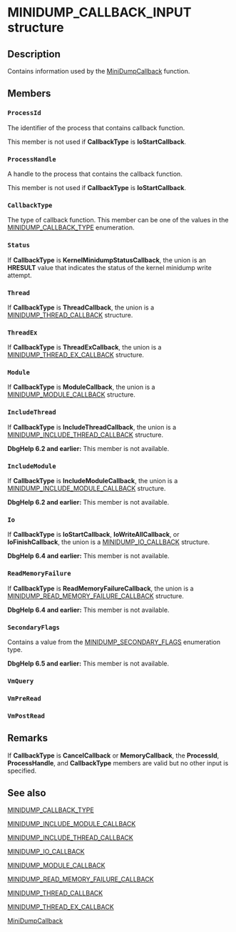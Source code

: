 # MINIDUMP_CALLBACK_INPUT structure

## Description

Contains information used by the
[MiniDumpCallback](https://learn.microsoft.com/windows/desktop/api/minidumpapiset/nc-minidumpapiset-minidump_callback_routine) function.

## Members

### `ProcessId`

The identifier of the process that contains callback function.

This member is not used if **CallbackType** is **IoStartCallback**.

### `ProcessHandle`

A handle to the process that contains the callback function.

This member is not used if **CallbackType** is **IoStartCallback**.

### `CallbackType`

The type of callback function. This member can be one of the values in the
[MINIDUMP_CALLBACK_TYPE](https://learn.microsoft.com/windows/win32/api/minidumpapiset/ne-minidumpapiset-minidump_callback_type) enumeration.

### `Status`

If **CallbackType** is **KernelMinidumpStatusCallback**, the union is an **HRESULT** value that indicates the status of the kernel minidump write attempt.

### `Thread`

If **CallbackType** is **ThreadCallback**, the union is a
[MINIDUMP_THREAD_CALLBACK](https://learn.microsoft.com/windows/win32/api/minidumpapiset/ns-minidumpapiset-minidump_thread_callback) structure.

### `ThreadEx`

If **CallbackType** is **ThreadExCallback**, the union is a
[MINIDUMP_THREAD_EX_CALLBACK](https://learn.microsoft.com/windows/win32/api/minidumpapiset/ns-minidumpapiset-minidump_thread_ex_callback) structure.

### `Module`

If **CallbackType** is **ModuleCallback**, the union is a
[MINIDUMP_MODULE_CALLBACK](https://learn.microsoft.com/windows/win32/api/minidumpapiset/ns-minidumpapiset-minidump_module_callback) structure.

### `IncludeThread`

If **CallbackType** is **IncludeThreadCallback**, the union is a
[MINIDUMP_INCLUDE_THREAD_CALLBACK](https://learn.microsoft.com/windows/win32/api/minidumpapiset/ns-minidumpapiset-minidump_include_thread_callback) structure.

**DbgHelp 6.2 and earlier:** This member is not available.

### `IncludeModule`

If **CallbackType** is **IncludeModuleCallback**, the union is a
[MINIDUMP_INCLUDE_MODULE_CALLBACK](https://learn.microsoft.com/windows/win32/api/minidumpapiset/ns-minidumpapiset-minidump_include_module_callback) structure.

**DbgHelp 6.2 and earlier:** This member is not available.

### `Io`

If **CallbackType** is **IoStartCallback**, **IoWriteAllCallback**, or **IoFinishCallback**, the union is a [MINIDUMP_IO_CALLBACK](https://learn.microsoft.com/windows/desktop/api/minidumpapiset/ns-minidumpapiset-minidump_io_callback) structure.

**DbgHelp 6.4 and earlier:** This member is not available.

### `ReadMemoryFailure`

If **CallbackType** is **ReadMemoryFailureCallback**, the union is a [MINIDUMP_READ_MEMORY_FAILURE_CALLBACK](https://learn.microsoft.com/windows/win32/api/minidumpapiset/ns-minidumpapiset-minidump_read_memory_failure_callback) structure.

**DbgHelp 6.4 and earlier:** This member is not available.

### `SecondaryFlags`

Contains a value from the [MINIDUMP_SECONDARY_FLAGS](https://learn.microsoft.com/windows/win32/api/minidumpapiset/ne-minidumpapiset-minidump_secondary_flags) enumeration type.

**DbgHelp 6.5 and earlier:** This member is not available.

### `VmQuery`

### `VmPreRead`

### `VmPostRead`

## Remarks

If **CallbackType** is **CancelCallback** or **MemoryCallback**, the **ProcessId**, **ProcessHandle**, and **CallbackType** members are valid but no other input is specified.

## See also

[MINIDUMP_CALLBACK_TYPE](https://learn.microsoft.com/windows/win32/api/minidumpapiset/ne-minidumpapiset-minidump_callback_type)

[MINIDUMP_INCLUDE_MODULE_CALLBACK](https://learn.microsoft.com/windows/win32/api/minidumpapiset/ns-minidumpapiset-minidump_include_module_callback)

[MINIDUMP_INCLUDE_THREAD_CALLBACK](https://learn.microsoft.com/windows/win32/api/minidumpapiset/ns-minidumpapiset-minidump_include_thread_callback)

[MINIDUMP_IO_CALLBACK](https://learn.microsoft.com/windows/desktop/api/minidumpapiset/ns-minidumpapiset-minidump_io_callback)

[MINIDUMP_MODULE_CALLBACK](https://learn.microsoft.com/windows/win32/api/minidumpapiset/ns-minidumpapiset-minidump_module_callback)

[MINIDUMP_READ_MEMORY_FAILURE_CALLBACK](https://learn.microsoft.com/windows/win32/api/minidumpapiset/ns-minidumpapiset-minidump_read_memory_failure_callback)

[MINIDUMP_THREAD_CALLBACK](https://learn.microsoft.com/windows/win32/api/minidumpapiset/ns-minidumpapiset-minidump_thread_callback)

[MINIDUMP_THREAD_EX_CALLBACK](https://learn.microsoft.com/windows/win32/api/minidumpapiset/ns-minidumpapiset-minidump_thread_ex_callback)

[MiniDumpCallback](https://learn.microsoft.com/windows/desktop/api/minidumpapiset/nc-minidumpapiset-minidump_callback_routine)